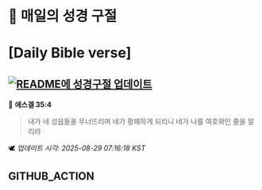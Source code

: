 # 🙏 매일의 성경 구절
# [Daily Bible verse]
## [![README에 성경구절 업데이트](https://github.com/DONGSUKA/first_test/actions/workflows/update-readme-bible.yml/badge.svg)](https://github.com/DONGSUKA/first_test/actions/workflows/update-readme-bible.yml)
<!-- START_BIBLE_VERSE -->
📖 **에스겔 35:4**
> 내가 네 성읍들을 무너뜨리며 네가 황폐하게 되리니 네가 나를 여호와인 줄을 알리라

🕊️ _업데이트 시각: 2025-08-29 07:16:18 KST_
  <!-- END_BIBLE_VERSE -->
## GITHUB_ACTION

